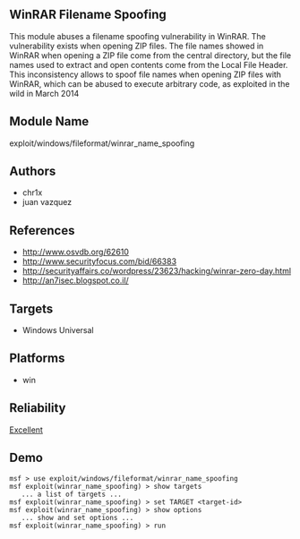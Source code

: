 ## WinRAR Filename Spoofing

This module abuses a filename spoofing vulnerability in 
WinRAR. The vulnerability exists when opening ZIP files. The 
file names showed in WinRAR when opening a ZIP file come 
from the central directory, but the file names used to 
extract and open contents come from the Local File Header. 
This inconsistency allows to spoof file names when opening 
ZIP files with WinRAR, which can be abused to execute 
arbitrary code, as exploited in the wild in March 2014


## Module Name
exploit/windows/fileformat/winrar_name_spoofing

## Authors
* chr1x
* juan vazquez


## References
* http://www.osvdb.org/62610
* http://www.securityfocus.com/bid/66383
* http://securityaffairs.co/wordpress/23623/hacking/winrar-zero-day.html
* http://an7isec.blogspot.co.il/



## Targets
* Windows Universal


## Platforms
* win

## Reliability
[Excellent](https://github.com/rapid7/metasploit-framework/wiki/Exploit-Ranking)

## Demo

```
msf > use exploit/windows/fileformat/winrar_name_spoofing
msf exploit(winrar_name_spoofing) > show targets
   ... a list of targets ...
msf exploit(winrar_name_spoofing) > set TARGET <target-id>
msf exploit(winrar_name_spoofing) > show options
   ... show and set options ...
msf exploit(winrar_name_spoofing) > run
```
    
    
